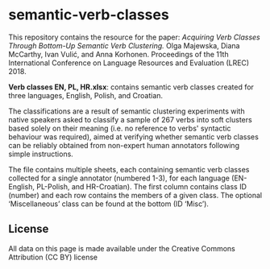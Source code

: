 semantic-verb-classes
======
This repository contains the resource for the paper: *Acquiring Verb Classes Through Bottom-Up Semantic Verb Clustering.* Olga Majewska, Diana McCarthy, Ivan Vulić, and Anna Korhonen. Proceedings of the 11th International Conference on Language Resources and Evaluation (LREC) 2018.

**Verb classes EN, PL, HR.xlsx**: contains semantic verb classes created for three languages, English, Polish, and Croatian. 

The classifications are a result of semantic clustering experiments with native speakers asked to classify a sample of 267 verbs into soft clusters based solely on their meaning (i.e. no reference to verbs' syntactic behaviour was required), aimed at verifying whether semantic verb classes can be reliably obtained from non-expert human annotators following simple instructions. 

The file contains multiple sheets, each containing semantic verb classes collected for a single annotator (numbered 1-3), for each language (EN-English, PL-Polish, and HR-Croatian). The first column contains class ID (number) and each row contains the members of a given class. The optional ‘Miscellaneous’ class can be found at the bottom (ID ‘Misc’).

License
------
All data on this page is made available under the Creative Commons Attribution (CC BY) license

